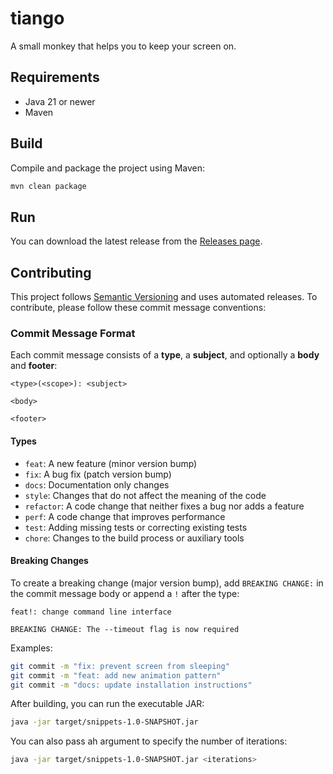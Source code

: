 # tiango
A small monkey that helps you to keep your screen on.

## Requirements
- Java 21 or newer
- Maven

## Build
Compile and package the project using Maven:

```sh
mvn clean package
```

## Run
You can download the latest release from the [Releases page](https://github.com/enchf/tiango/releases/latest).

## Contributing

This project follows [Semantic Versioning](https://semver.org/) and uses automated releases. To contribute, please follow these commit message conventions:

### Commit Message Format
Each commit message consists of a **type**, a **subject**, and optionally a **body** and **footer**:

```
<type>(<scope>): <subject>

<body>

<footer>
```

#### Types
- `feat`: A new feature (minor version bump)
- `fix`: A bug fix (patch version bump)
- `docs`: Documentation only changes
- `style`: Changes that do not affect the meaning of the code
- `refactor`: A code change that neither fixes a bug nor adds a feature
- `perf`: A code change that improves performance
- `test`: Adding missing tests or correcting existing tests
- `chore`: Changes to the build process or auxiliary tools

#### Breaking Changes
To create a breaking change (major version bump), add `BREAKING CHANGE:` in the commit message body or append a `!` after the type:

```
feat!: change command line interface

BREAKING CHANGE: The --timeout flag is now required
```

Examples:
```bash
git commit -m "fix: prevent screen from sleeping"
git commit -m "feat: add new animation pattern"
git commit -m "docs: update installation instructions"
```

After building, you can run the executable JAR:

```sh
java -jar target/snippets-1.0-SNAPSHOT.jar
```

You can also pass ah argument to specify the number of iterations:

```sh
java -jar target/snippets-1.0-SNAPSHOT.jar <iterations>
```

